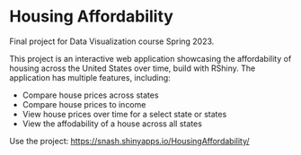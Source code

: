 # Housing Affordability

Final project for Data Visualization course Spring 2023. 

This project is an interactive web application showcasing the affordability of housing across the United States over time, build with RShiny. 
The application has multiple features, including: 
- Compare house prices across states
- Compare house prices to income
- View house prices over time for a select state or states
- View the affodability of a house across all states


Use the project: https://snash.shinyapps.io/HousingAffordability/
